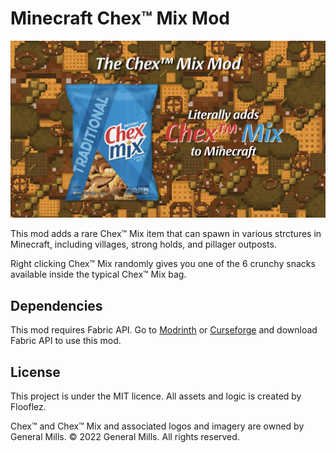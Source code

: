 # Minecraft Chex™ Mix Mod
![ChexModBanner](https://github.com/Flooflez/ChexmixMod/blob/1.18/src/main/resources/assets/chexmixmod/chexbanner.png?raw=true)

This mod adds a rare Chex™ Mix item that can spawn in various strctures in Minecraft, including villages, strong holds, and pillager outposts.

Right clicking Chex™ Mix randomly gives you one of the 6 crunchy snacks available inside the typical Chex™ Mix bag.

## Dependencies
This mod requires Fabric API.
Go to [Modrinth](https://modrinth.com/mod/fabric-api) or [Curseforge](https://www.curseforge.com/minecraft/mc-mods/fabric-api) and download Fabric API to use this mod.


## License

This project is under the MIT licence. 
All assets and logic is created by Flooflez. 

Chex™ and Chex™ Mix and associated logos and imagery are owned by General Mills. 
© 2022 General Mills. All rights reserved.
